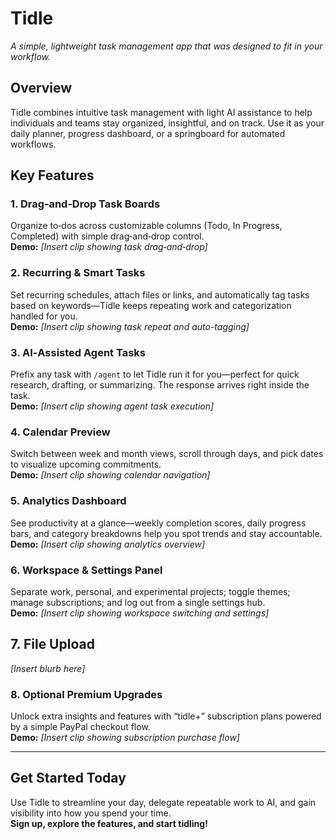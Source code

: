 # Tidle  
*A simple, lightweight task management app that was designed to fit in your workflow.*

## Overview  
Tidle combines intuitive task management with light AI assistance to help individuals and teams stay organized, insightful, and on track. 
Use it as your daily planner, progress dashboard, or a springboard for automated workflows.

## Key Features  

### 1. Drag‑and‑Drop Task Boards  
Organize to‑dos across customizable columns (Todo, In Progress, Completed) with simple drag‑and‑drop control.  
**Demo:** *[Insert clip showing task drag‑and‑drop]*

### 2. Recurring & Smart Tasks  
Set recurring schedules, attach files or links, and automatically tag tasks based on keywords—Tidle keeps repeating work and categorization handled for you.  
**Demo:** *[Insert clip showing task repeat and auto-tagging]*

### 3. AI‑Assisted Agent Tasks  
Prefix any task with `/agent` to let Tidle run it for you—perfect for quick research, drafting, or summarizing. The response arrives right inside the task.  
**Demo:** *[Insert clip showing agent task execution]*

### 4. Calendar Preview  
Switch between week and month views, scroll through days, and pick dates to visualize upcoming commitments.  
**Demo:** *[Insert clip showing calendar navigation]*

### 5. Analytics Dashboard  
See productivity at a glance—weekly completion scores, daily progress bars, and category breakdowns help you spot trends and stay accountable.  
**Demo:** *[Insert clip showing analytics overview]*

### 6. Workspace & Settings Panel  
Separate work, personal, and experimental projects; toggle themes; manage subscriptions; and log out from a single settings hub.  
**Demo:** *[Insert clip showing workspace switching and settings]*

## 7. File Upload
*[Insert blurb here]*

### 8. Optional Premium Upgrades  
Unlock extra insights and features with “tidle+” subscription plans powered by a simple PayPal checkout flow.  
**Demo:** *[Insert clip showing subscription purchase flow]*

---

## Get Started Today  
Use Tidle to streamline your day, delegate repeatable work to AI, and gain visibility into how you spend your time.  
**Sign up, explore the features, and start tidling!**
